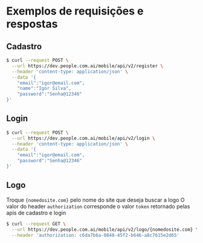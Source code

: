 # Exemplos de requisições e respostas

## Cadastro
```sh
$ curl --request POST \
  --url https://dev.people.com.ai/mobile/api/v2/register \
  --header 'content-type: application/json' \
  --data '{
	"email":"igor@email.com",
	"name":"Igor Silva",
	"password":"Senha@12346"
}'
```

## Login
```sh
$ curl --request POST \
  --url https://dev.people.com.ai/mobile/api/v2/login \
  --header 'content-type: application/json' \
  --data '{
	"email":"igor@email.com",
	"password":"Senha@12346"
}'
```

## Logo
Troque `{nomedosite.com}` pelo nome do site que deseja buscar a logo
O valor do header `authorization` corresponde o valor `token` retornado pelas apis de cadastro e login
```sh
$ curl --request GET \
  --url https://dev.people.com.ai/mobile/api/v2/logo/{nomedosite.com} \
  --header 'authorization: c6da7b6a-0848-45f2-b646-a8c7615e2d65'
 ```
